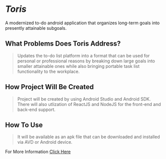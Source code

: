 # *Toris*
A modernized to-do android application that organizes long-term goals into presently attainable subgoals.

<h2>What Problems Does Toris Address?</h2>

> Updates the to-do list platform into a format that can be used for personal or professional reasons by breaking down large goals into smaller attainable ones while also bringing portable task list functionality to the workplace.

<h2>How Project Will Be Created</h2>

> Project will be created by using Android Studio and Android SDK. There will also utlization of ReactJS and NodeJS for the front-end and back-end support. 

<h2>How To Use</h2>

> It will be available as an apk file that can be downloaded and installed via AVD or Android device.

For More Information [Click Here](https://github.com/jacoblloydedu/Toris/wiki)

